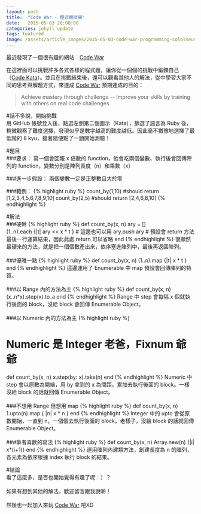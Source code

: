 ```yaml
---
layout: post
title:  "Code War - 程式競技場"
date:   2015-05-03 20:00:00
categories: jekyll update
tags: featured
image: /assets/article_images/2015-05-03-code-war-programming-colosseum/forest_rails_road.jpg
---
```

<script>
  (function(i,s,o,g,r,a,m){i['GoogleAnalyticsObject']=r;i[r]=i[r]||function(){
  (i[r].q=i[r].q||[]).push(arguments)},i[r].l=1*new Date();a=s.createElement(o),
  m=s.getElementsByTagName(o)[0];a.async=1;a.src=g;m.parentNode.insertBefore(a,m)
  })(window,document,'script','//www.google-analytics.com/analytics.js','ga');

  ga('create', 'UA-62540281-1', 'auto');
  ga('send', 'pageview');

</script>

最近發現了一個很有趣的網站：[Code War][code-war]

在這裡面可以挑戰許多各式各樣的程式題，讓你從一個個的挑戰中鍛鍊自己（[Code Kata][code-kata]）。並且在挑戰結束後，還可以觀看其他人的解法，從中學習大家不同的思考與解題方式，來達成 [Code War][code-war] 預期達成的目的：

>Achieve mastery through challenge -- Improve your skills by training with others on real code challenges

#話不多說，開始挑戰
<br>
用 GitHub 帳號登入後，點選左側第二個圖示（Kata），篩選了語言為 Ruby 後，稍微觀察了難度選擇，發現似乎是數字越高的難度越低。因此毫不猶豫地選擇了最低階的 8 kyu，接著隨便點了一題開始測驗！

#題目
<br>
###要求：
寫一個會回報 x 倍數的 function，他會吃兩個變數、執行後會回傳陣列的 function，變數分別是陣列長度（n）和乘數（x）

###進一步假設：
兩個變數一定是正整數且大於零

###範例：
{% highlight ruby %}
count_by(1,10) #should return [1,2,3,4,5,6,7,8,9,10]
count_by(2,5)  #should return [2,4,6,8,10]
{% endhighlight %}


#解法
<br>
###硬幹
{% highlight ruby %}
def count_by(x, n)
  ary = []                      
  (1..n).each {|t| ary << x * t } # 這邊也可以用 ary.push
  ary                             # 預設會 return 方法最後一行運算結果，因此此處 return 可以省略
end
{% endhighlight %}
很顯然最硬來的方法，就是把一個個數產出來，依序塞進陣列中，最後再返回陣列。
<br><br>
###優雅一點
{% highlight ruby %}
def count_by(x, n)
  (1..n).map {|t| x * t }
end
{% endhighlight %}
這邊運用了 Enumerable 中 map 預設會回傳陣列的特質。
<br><br>
###以 Range 內的方法為主
{% highlight ruby %}
def count_by(x, n)
  (x..n*x).step(x).to_a
end
{% endhighlight %}
Range 中 step 會每隔 x 個就執行後面的 block，沒給 block 會回傳 Enumerable Object。
<br><br>
###以 Numeric 內的方法為主
{% highlight ruby %}
# Numeric 是 Integer 老爸，Fixnum 爺爺
def count_by(x, n)
  x.step(by: x).take(n)
end
{% endhighlight %}
Numeric 中 step 會以原數為開端，用 by 拿到的 x 為間距，累加去執行後面的 block。一樣沒給 block 的話就回傳 Enumerable Object。
<br><br>
###不想用 Range 但想用 map
{% highlight ruby %}
def count_by(x, n)
  1.upto(n).map { |n| x * n }
end
{% endhighlight %}
Integer 中的 upto 會從原數開始，一直到 n，一個個去執行後面的 block。老樣子，沒給 block 的話就回傳 Enumerable Object。
<br><br>
###筆者喜歡的寫法
{% highlight ruby %}
def count_by(x, n)
  Array.new(n) {|i| x*(i+1)}
end
{% endhighlight %}
運用陣列內建類方法，創建長度為 n 的陣列，各元素為依序根據 index 執行 block 的結果。

#結論
<br>
看了這麼多，是否也開始覺得有趣了呢：）？<br><br>
如果有想到其他的解法，歡迎留言跟我說喲！<br><br>
然後也一起加入來玩 [Code War][code-war] 吧XD

[code-war]:    http://www.codewars.com/
[code-kata]:   http://en.wikipedia.org/wiki/Kata_(programming)
